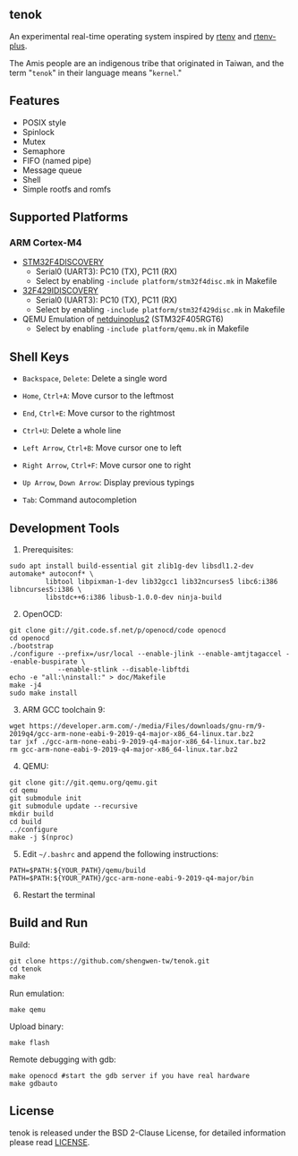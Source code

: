 ## tenok
An experimental real-time operating system inspired by [rtenv](https://github.com/embedded2014/rtenv) and [rtenv-plus](https://github.com/embedded2014/rtenv-plus).

The Amis people are an indigenous tribe that originated in Taiwan, and
the term "`tenok`" in their language means "`kernel`."

## Features

* POSIX style
* Spinlock
* Mutex
* Semaphore
* FIFO (named pipe)
* Message queue
* Shell
* Simple rootfs and romfs

## Supported Platforms

### ARM Cortex-M4

* [STM32F4DISCOVERY](https://www.st.com/en/evaluation-tools/stm32f4discovery.html)
  - Serial0 (UART3): PC10 (TX), PC11 (RX)
  - Select by enabling `-include platform/stm32f4disc.mk` in Makefile
* [32F429IDISCOVERY](https://www.st.com/en/evaluation-tools/32f429idiscovery.html)
  - Serial0 (UART3): PC10 (TX), PC11 (RX)
  - Select by enabling `-include platform/stm32f429disc.mk` in Makefile
* QEMU Emulation of [netduinoplus2](https://qemu.readthedocs.io/en/latest/system/arm/stm32.html) (STM32F405RGT6)
  - Select by enabling `-include platform/qemu.mk` in Makefile

## Shell Keys

* `Backspace`, `Delete`: Delete a single word

* `Home`, `Ctrl+A`: Move cursor to the leftmost

* `End`, `Ctrl+E`: Move cursor to the rightmost

* `Ctrl+U`: Delete a whole line

* `Left Arrow`, `Ctrl+B`: Move cursor one to left

* `Right Arrow`, `Ctrl+F`: Move cursor one to right

* `Up Arrow`, `Down Arrow`: Display previous typings

* `Tab`: Command autocompletion

## Development Tools

1. Prerequisites:

```
sudo apt install build-essential git zlib1g-dev libsdl1.2-dev automake* autoconf* \
         libtool libpixman-1-dev lib32gcc1 lib32ncurses5 libc6:i386 libncurses5:i386 \
         libstdc++6:i386 libusb-1.0.0-dev ninja-build
```

2. OpenOCD:

```
git clone git://git.code.sf.net/p/openocd/code openocd
cd openocd
./bootstrap
./configure --prefix=/usr/local --enable-jlink --enable-amtjtagaccel --enable-buspirate \
            --enable-stlink --disable-libftdi
echo -e "all:\ninstall:" > doc/Makefile
make -j4
sudo make install
```

3. ARM GCC toolchain 9:

```
wget https://developer.arm.com/-/media/Files/downloads/gnu-rm/9-2019q4/gcc-arm-none-eabi-9-2019-q4-major-x86_64-linux.tar.bz2
tar jxf ./gcc-arm-none-eabi-9-2019-q4-major-x86_64-linux.tar.bz2
rm gcc-arm-none-eabi-9-2019-q4-major-x86_64-linux.tar.bz2
```

4. QEMU:

```
git clone git://git.qemu.org/qemu.git
cd qemu
git submodule init
git submodule update --recursive
mkdir build
cd build
../configure
make -j $(nproc)
```

5. Edit `~/.bashrc` and append the following instructions:

```
PATH=$PATH:${YOUR_PATH}/qemu/build
PATH=$PATH:${YOUR_PATH}/gcc-arm-none-eabi-9-2019-q4-major/bin
```

6. Restart the terminal

## Build and Run

Build:

```
git clone https://github.com/shengwen-tw/tenok.git
cd tenok
make
 ```
 
Run emulation:
 
```
make qemu
```
 
Upload binary:
 
```
make flash
```

Remote debugging with gdb:

```
make openocd #start the gdb server if you have real hardware
make gdbauto
```

## License

tenok is released under the BSD 2-Clause License, for detailed information please read [LICENSE](https://github.com/shengwen-tw/neo-rtenv/blob/master/LICENSE).
